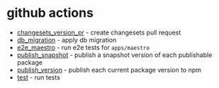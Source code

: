 # github actions

- [changesets_version_pr](/.github/workflows/changesets_version_pr.yml) - create changesets pull request
- [db_migration](/.github/workflows/db_migration.yml) - apply db migration
- [e2e_maestro](/.github/workflows/e2e_maestro.yml) - run e2e tests for `apps/maestro`
- [publish_snapshot](/.github/workflows/publish_snapshot.yml) - publish a snapshot version of each publishable package
- [publish_version](/.github/workflows/publish_version.yml) - publish each current package version to npm
- [test](/.github/workflows/test.yml) - run tests
